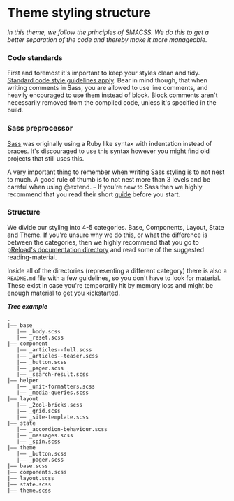 # Theme styling structure
*In this theme, we follow the principles of SMACSS. We do this to get a better separation of the code and thereby make it more manageable.*


### Code standards
First and foremost it's important to keep your styles clean and tidy.
[Standard code style guidelines apply](https://www.drupal.org/coding-standards/css).
Bear in mind though, that when writing comments in Sass, you are allowed to use
line comments, and heavily encouraged to use them instead of block.
Block comments aren't necessarily removed from the compiled code, unless it's
specified in the build.


### Sass preprocessor
[Sass](http://sass-lang.com/) was originally using a Ruby like syntax with indentation instead of
braces. It's discouraged to use this syntax however you might find old
projects that still uses this.

A very important thing to remember when writing Sass styling is to not nest
to much. A good rule of thumb is to not nest more than 3 levels and be careful
when using @extend. – If you're new to Sass then we highly recommend that you read their short [guide](http://sass-lang.com/guide) before you start.


### Structure
We divide our styling into 4-5 categories. Base, Components, Layout, State and Theme. If you're unsure why we do this, or what the difference is between the categories, then we highly recommend that you go to [pReload's documentation directory](https://github.com/reload/preload/tree/develop/documentation) and read some of the suggested reading-material.

Inside all of the directories (representing a different category) there is also a `README.md` file with a few guidelines, so you don't have to look for material. These exist in case you're temporarily hit by memory loss and might be enough material to get you kickstarted.

***Tree example***

```
.
|–– base
   |–– _body.scss
   |–– _reset.scss
|–– component
   |–– _articles--full.scss
   |–– _articles--teaser.scss
   |–– _button.scss
   |–– _pager.scss
   |–– _search-result.scss
|–– helper
   |–– _unit-formatters.scss
   |–– _media-queries.scss
|–– layout
   |–– _2col-bricks.scss
   |–– _grid.scss
   |–– _site-template.scss
|–– state
   |–– _accordion-behaviour.scss
   |–– _messages.scss
   |–– _spin.scss
|–– theme
   |–– _button.scss
   |–– _pager.scss
|–– base.scss
|–– components.scss
|–– layout.scss
|–– state.scss
|–– theme.scss
```
